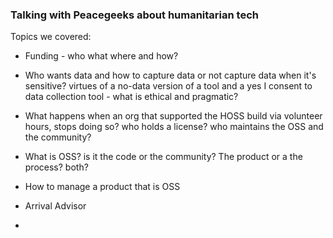 

### Talking with Peacegeeks about humanitarian tech

Topics we covered:
- Funding - who what where and how?
- Who wants data and how to capture data or not capture data when it's sensitive? virtues of a no-data version of a tool and a yes I consent to data collection tool - what is ethical and pragmatic?
- What happens when an org that supported the HOSS build via volunteer hours, stops doing so? who holds a license? who maintains the OSS and the community?
- What is OSS? is it the code or the community? The product or a the process? both?
- How to manage a product that is OSS

- Arrival Advisor
- 